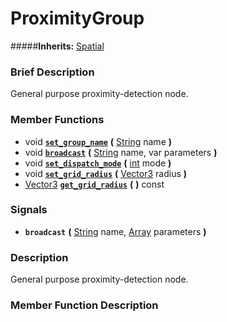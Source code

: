 #  ProximityGroup  
#####**Inherits:** [Spatial](class_spatial)

###  Brief Description  
General purpose proximity-detection node.

###  Member Functions 
  * void  **[`set_group_name`](#set_group_name)**  **(** [String](class_string) name  **)**
  * void  **[`broadcast`](#broadcast)**  **(** [String](class_string) name, var parameters  **)**
  * void  **[`set_dispatch_mode`](#set_dispatch_mode)**  **(** [int](class_int) mode  **)**
  * void  **[`set_grid_radius`](#set_grid_radius)**  **(** [Vector3](class_vector3) radius  **)**
  * [Vector3](class_vector3)  **[`get_grid_radius`](#get_grid_radius)**  **(** **)** const

###  Signals  
  *  **`broadcast`**  **(** [String](class_string) name, [Array](class_array) parameters  **)**

###  Description  
General purpose proximity-detection node.

###  Member Function Description  
